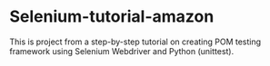 # Selenium-tutorial-amazon
This is project from a step-by-step tutorial on creating POM testing framework using Selenium Webdriver and Python (unittest).
